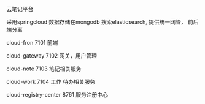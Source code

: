 云笔记平台

   采用springcloud 数据存储在mongodb 搜索elasticsearch, 提供统一网管，
前后端分离

cloud-fron
  7101 前端 
  
cloud-gateway
  7102 网关，用户管理
  
cloud-note
  7103 笔记相关服务
  
cloud-work
  7104 工作 待办相关服务
  
cloud-registry-center
  8761 服务注册中心